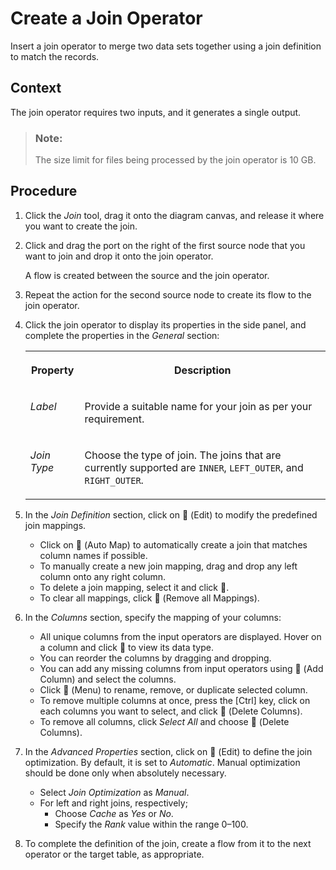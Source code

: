 <!-- loioe57633deb333431c8787f2f57b1cb08a -->

<link rel="stylesheet" type="text/css" href="../css/sap-icons.css"/>

# Create a Join Operator

Insert a join operator to merge two data sets together using a join definition to match the records.



## Context

The join operator requires two inputs, and it generates a single output.

> ### Note:  
> The size limit for files being processed by the join operator is 10 GB.



<a name="loioe57633deb333431c8787f2f57b1cb08a__steps_obx_nvn_prb"/>

## Procedure

1.  Click the *Join* tool, drag it onto the diagram canvas, and release it where you want to create the join.

2.  Click and drag the port on the right of the first source node that you want to join and drop it onto the join operator.

    A flow is created between the source and the join operator.

3.  Repeat the action for the second source node to create its flow to the join operator.

4.  Click the join operator to display its properties in the side panel, and complete the properties in the *General* section:


    <table>
    <tr>
    <th valign="top">

    Property


    
    </th>
    <th valign="top">

    Description


    
    </th>
    </tr>
    <tr>
    <td valign="top">

    *Label*


    
    </td>
    <td valign="top">

    Provide a suitable name for your join as per your requirement.


    
    </td>
    </tr>
    <tr>
    <td valign="top">

    *Join Type*


    
    </td>
    <td valign="top">

    Choose the type of join. The joins that are currently supported are `INNER`, `LEFT_OUTER`, and `RIGHT_OUTER`.


    
    </td>
    </tr>
    </table>
    
5.  In the *Join Definition* section, click on <span class="FPA-icons"></span> \(Edit\) to modify the predefined join mappings.

    -   Click on <span class="FPA-icons"></span> \(Auto Map\) to automatically create a join that matches column names if possible.
    -   To manually create a new join mapping, drag and drop any left column onto any right column.
    -   To delete a join mapping, select it and click <span class="FPA-icons"></span>.
    -   To clear all mappings, click <span class="SAP-icons"></span> \(Remove all Mappings\).

6.  In the *Columns* section, specify the mapping of your columns:

    -   All unique columns from the input operators are displayed. Hover on a column and click <span class="FPA-icons"></span> to view its data type.
    -   You can reorder the columns by dragging and dropping.
    -   You can add any missing columns from input operators using <span class="FPA-icons"></span> \(Add Column\) and select the columns.
    -   Click <span class="FPA-icons"></span> \(Menu\) to rename, remove, or duplicate selected column.
    -   To remove multiple columns at once, press the [Ctrl\] key, click on each columns you want to select, and click <span class="FPA-icons"></span> \(Delete Columns\).
    -   To remove all columns, click *Select All* and choose <span class="FPA-icons"></span> \(Delete Columns\).

7.  In the *Advanced Properties* section, click on <span class="FPA-icons"></span> \(Edit\) to define the join optimization. By default, it is set to *Automatic*. Manual optimization should be done only when absolutely necessary.

    -   Select *Join Optimization* as *Manual*.
    -   For left and right joins, respectively;
        -   Choose *Cache* as *Yes* or *No*.
        -   Specify the *Rank* value within the range 0–100.


8.  To complete the definition of the join, create a flow from it to the next operator or the target table, as appropriate.


